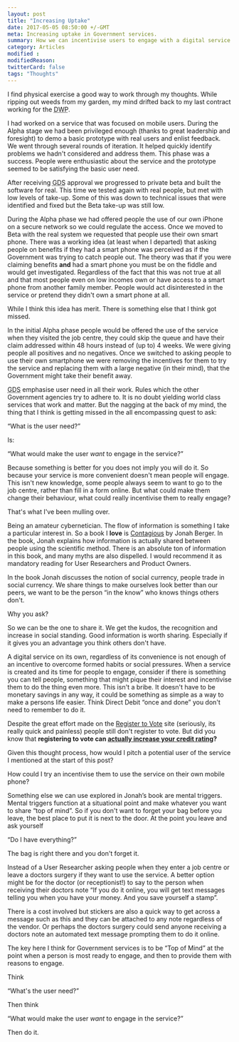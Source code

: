 ```yaml
---
layout: post
title: "Increasing Uptake"
date: 2017-05-05 08:50:00 +/-GMT
meta: Increasing uptake in Government services.
summary: How we can incentivise users to engage with a digital service.
category: Articles
modified :
modifiedReason:
twitterCard: false
tags: "Thoughts"
---
```

I find physical exercise a good way to work through my thoughts. While ripping out weeds from my garden, my mind drifted back to my last contract working for the <abbr title="Department of Work and Pensions">DWP</abbr>.

I had worked on a service that was focused on mobile users. During the Alpha stage we had been privileged enough (thanks to great leadership and foresight) to demo a  basic prototype with real users and enlist feedback. We went through several rounds of iteration. It helped quickly identify problems we hadn't considered and address them. This phase was a success. People were enthusiastic about the service and the prototype seemed to be satisfying the basic user need.

After receiving <abbr title="Government Digital Service">GDS</abbr> approval we progressed to private beta and built the software for real. This time we tested again with real people, but met with low levels of take-up. Some of this was down to technical issues that were identified and fixed but the Beta take-up was still low.

During the Alpha phase we had offered people the use of our own iPhone on a secure network so we could regulate the access. Once we moved to Beta with the real system we requested that people use their own smart phone. There was a working idea (at least when I departed) that asking people on benefits if they had a smart phone was perceived as if the Government was trying to catch people  out. The theory was that if you were claiming benefits **and** had a smart phone you must be on the fiddle and would get investigated. Regardless of the fact that this was not true at all and that most people even on low incomes own or have access to a smart phone from another family member. People would act disinterested in the service or pretend they didn't own a smart phone at all.

While I think this idea has merit. There is something else that I think got missed.

In the initial Alpha phase people would be offered the use of the service when they visited the job centre, they could skip the queue and have their claim addressed within 48 hours instead of (up to) 4 weeks. We were giving people all positives and no negatives. Once we switched to asking people to use their own smartphone we were removing the incentives for them to try the service and replacing them with a large negative (in their mind), that the Government might take their benefit away.

<abbr title="Government Digital Service">GDS</abbr> emphasise user need in all their work. Rules which the other Government agencies try to adhere to. It is no doubt yielding world class services that work and matter. But the nagging at the back of my mind, the thing that I think is getting missed in the all encompassing quest to ask:

“What is the user need?”

Is:

“What would make the user *want* to engage in the service?”

Because something is better for you does not imply you will do it. So because your service is more convenient doesn't mean people will engage. This isn't new knowledge, some people always seem to want to go to the job centre, rather than fill in a form online. But what could make them change their behaviour, what could really incentivise them to really engage?

That's what I've been mulling over.

Being an amateur cybernetician. The flow of information is something I take a particular interest in. So a book I **love** is [Contagious](https://www.amazon.co.uk/Contagious-Build-Word-Mouth-Digital/dp/1471111709/ref=sr_1_1?ie=UTF8&qid=1493930216&sr=8-1&keywords=contagious+why+things+catch+on) by Jonah Berger. In the book, Jonah explains how information is actually shared between people using the scientific method. There is an absolute ton of information in this book, and many myths are also dispelled. I would recommend it as mandatory reading for User Researchers and Product Owners.

In the book Jonah discusses the notion of social currency, people trade in social currency. We share things to make ourselves look better than our peers, we want to be the person “in the know” who knows things others don't.

Why you ask?

So we can be the one to share it. We get the kudos, the recognition and increase in social standing. Good information is worth sharing. Especially if it gives you an advantage you think others don't have.

A digital service on its own, regardless of its convenience is not enough of an incentive to overcome formed habits or social pressures. When a service is created and its time for people to engage, consider if there is something you can tell people, something that might pique their interest and incentivise them to do the thing even more. This isn't a bribe. It doesn't have to be monetary savings in any way, it could be something as simple as a way to make a persons life easier. Think Direct Debit “once and done” you don't need to remember to do it.

Despite the great effort made on the [Register to Vote](https://www.gov.uk/register-to-vote) site (seriously, its really quick and painless) people still don't register to vote. But did you know that **registering to vote can [actually increase your credit rating](https://www.theguardian.com/money/2010/apr/10/register-vote-improve-credit-rating)?**

Given this thought process, how would I pitch a potential user of the service I mentioned at the start of this post?

How could I try an incentivise them to use the service on their own mobile phone?

Something else we can use explored in Jonah’s book are mental triggers. Mental triggers function at a situational point and make whatever you want to share “top of mind”. So if you don't want to forget your bag before you leave, the best place to put it is next to the door. At the point you leave and ask yourself

“Do I have everything?”

The bag is right there and you don't forget it.

Instead of a User Researcher asking people when they enter a job centre or leave a doctors surgery if they want to use the service. A better option might be for the doctor (or receptionist!) to say to the person when receiving their doctors note “If you do it online, you will get text messages telling you when you have your money. And you save yourself a stamp”.

There is a cost involved but stickers are also a quick way to get across a message such as this and they can be attached to any note regardless of the vendor. Or perhaps the doctors surgery could send anyone receiving a doctors note an automated text message prompting them to do it online.

The key here I think for Government services is to be “Top of Mind” at the point when a person is most ready to engage, and then to provide them with reasons to engage.

Think

“What's the user need?”

Then think

“What would make the user *want* to engage in the service?”

Then do it.
